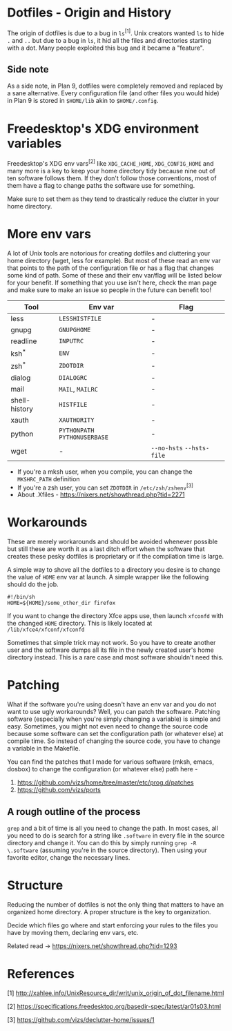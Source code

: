 # Dotfiles - Origin and History
The origin of dotfiles is due to a bug in `ls`<sup>[1]</sup>. Unix creators wanted
`ls` to hide `.` and `..` but due to a bug in `ls`, it hid all the files
and directories starting with a dot.
Many people exploited this bug and it became a "feature".

## Side note
As a side note, in Plan 9, dotfiles were completely removed and replaced
by a sane alternative. Every configuration file (and other files you would hide)
in Plan 9 is stored in `$HOME/lib` akin to `$HOME/.config`.

# Freedesktop's XDG environment variables
Freedesktop's XDG env vars<sup>[2]</sup> like `XDG_CACHE_HOME`,
`XDG_CONFIG_HOME` and many more is a key to keep
your home directory tidy because nine out of ten
software follows them. If they don't follow those
conventions, most of them have a flag to change
paths the software use for something.

Make sure to set them as they tend to drastically reduce
the clutter in your home directory.

# More env vars
A lot of Unix tools are notorious for creating dotfiles and cluttering your
home directory (wget, less for example). But most of these read an env var
that points to the path of the configuration file or has a flag that
changes some kind of path. Some of these and their
env var/flag will be listed below for your benefit. If something that you use
isn't here, check the man page and make sure to make an issue so people
in the future can benefit too!

| Tool                  | Env var                       | Flag                      |
|-----------------------|-------------------------------|---------------------------|
| less                  | `LESSHISTFILE`                | -                         |
| gnupg                 | `GNUPGHOME`                   | -                         |
| readline              | `INPUTRC`                     | -                         |
| ksh<sup>*</sup>       | `ENV`                         | -                         |
| zsh<sup>*</sup>       | `ZDOTDIR`                     | -                         |
| dialog                | `DIALOGRC`                    | -                         |
| mail                  | `MAIL`, `MAILRC`              | -                         |
| shell-history         | `HISTFILE`                    | -                         |
| xauth                 | `XAUTHORITY`                  | -                         |
| python                | `PYTHONPATH` `PYTHONUSERBASE` | -                         |
| wget                  | -                             | `--no-hsts` `--hsts-file` |

- If you're a mksh user, when you compile, you can change the `MKSHRC_PATH` definition
- If you're a zsh user, you can set `ZDOTDIR` in `/etc/zsh/zshenv`<sup>[3]</sup>
- About .Xfiles - https://nixers.net/showthread.php?tid=2271

# Workarounds
These are merely workarounds and should be avoided whenever possible
but still these are worth it as a last ditch effort when the software
that creates these pesky dotfiles is proprietary or if the compilation
time is large.

A simple way to shove all the dotfiles to a directory you desire is
to change the value of `HOME` env var at launch. A simple wrapper
like the following should do the job.

```
#!/bin/sh
HOME=${HOME}/some_other_dir firefox
```

If you want to change the directory Xfce apps use, then launch
`xfconfd` with the changed `HOME` directory. This is likely located
at `/lib/xfce4/xfconf/xfconfd`

Sometimes that simple trick may not work. So you have
to create another user and the software dumps all its file in the newly created
user's home directory instead. This is a rare case and most software
shouldn't need this.

# Patching
What if the software you're using doesn't have an env var and you do not want to use
ugly workarounds? Well, you can patch the software. Patching
software (especially when you're simply changing a variable) is simple and easy.
Sometimes, you might not even need to change the source code because
some software can set the configuration path (or whatever else) at
compile time. So instead of changing the source code, you have to change a
variable in the Makefile.

You can find the patches that I made for various software (mksh, emacs, dosbox) to change
the configuration (or whatever else) path here -
1. https://github.com/vizs/home/tree/master/etc/prog.d/patches
2. https://github.com/vizs/ports

## A rough outline of the process
`grep` and a bit of time is all you need to change the path. In most cases, all
you need to do is search for a string like `.software` in every file in the
source directory and change it. You can do this by simply running
`grep -R \.software` (assuming you're in the source directory). Then using your
favorite editor, change the necessary lines.

# Structure
Reducing the number of dotfiles is not the only
thing that matters to have an organized home directory.
A proper structure is the key to organization.

Decide which files go where and start enforcing your
rules to the files you have by moving them, declaring
env vars, etc.

Related read -> https://nixers.net/showthread.php?tid=1293

# References
[1] http://xahlee.info/UnixResource_dir/writ/unix_origin_of_dot_filename.html

[2] https://specifications.freedesktop.org/basedir-spec/latest/ar01s03.html

[3] https://github.com/vizs/declutter-home/issues/1
